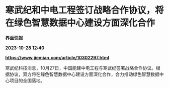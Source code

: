 # 寒武纪和中电工程签订战略合作协议，将在绿色智慧数据中心建设方面深化合作
**界面快报**

**2023-10-28 12:40**

**https://www.jiemian.com/article/10302297.html**

寒武纪科技消息，10月27日，中国能建中电工程与寒武纪签署战略合作协议。根据协议，双方将在绿色智慧数据中心建设方面深化合作，合力推动绿色智慧数据中心项目的全国落地。